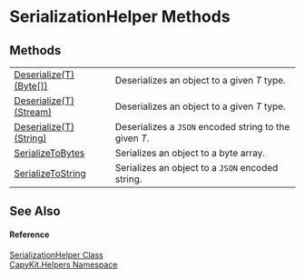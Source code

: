 # SerializationHelper Methods




## Methods
<table>
<tr>
<td><a href="M_CapyKit_Helpers_SerializationHelper_Deserialize__1.md">Deserialize(T)(Byte[])</a></td>
<td>Deserializes an object to a given <em>T</em> type.</td></tr>
<tr>
<td><a href="M_CapyKit_Helpers_SerializationHelper_Deserialize__1_1.md">Deserialize(T)(Stream)</a></td>
<td>Deserializes an object to a given <em>T</em> type.</td></tr>
<tr>
<td><a href="M_CapyKit_Helpers_SerializationHelper_Deserialize__1_2.md">Deserialize(T)(String)</a></td>
<td>Deserializes a <code>JSON</code> encoded string to the given <em>T</em>.</td></tr>
<tr>
<td><a href="M_CapyKit_Helpers_SerializationHelper_SerializeToBytes.md">SerializeToBytes</a></td>
<td>Serializes an object to a byte array.</td></tr>
<tr>
<td><a href="M_CapyKit_Helpers_SerializationHelper_SerializeToString.md">SerializeToString</a></td>
<td>Serializes an object to a <code>JSON</code> encoded string.</td></tr>
</table>

## See Also


#### Reference
<a href="T_CapyKit_Helpers_SerializationHelper.md">SerializationHelper Class</a>  
<a href="N_CapyKit_Helpers.md">CapyKit.Helpers Namespace</a>  
